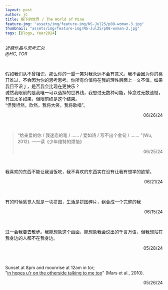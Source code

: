 ```yaml
---
layout: post
author: jC
title: 眼下的世界 / The World of Mine
feature-img: "assets/img/feature-img/NS-Jul25/p08-woman-3.jpg"
thumbnail: "assets/img/feature-img/NS-Jul25/p08-woman-2.jpg"
tags: [Blogs, Year2024]
---
```


*近期作品与思考汇总  <br> @HC, TOR*

<br>

假如我们从不曾相识，那么你的一颦一笑对我永远不会有意义。我不会因为你的离开难过，不会因为你的思考思考。你所有价值将在我的理性层面上一文不值。如果我目不识丁，是否我会比现在更快乐？  
诚然我眼前的是我唯一可以选择的世界线，我想过无数种可能，悼念过无数遗憾，有过太多如果，但眼前终是这个结果。  
“但我坦然，欣然。我将大笑，我将歌唱”。

<p align="right">06/26/24 </p> 

<br>

> “给亲爱的你 / 我迷恋的笔 / ...... / 爱如诗 / 写不出个金句 / ....... ”(Wu, 2012).
> ——读《少年维特的烦恼》
> <p align="right">06/25/24</p>

<br>

我喜欢的东西不能让我当饭吃，我不喜欢的东西实在没有让我有想学的欲望。

<p align="right">06/21/24</p> 

<br>

有的时候感觉人就是一块拼图，生活是拼图碎片，组合成一个完整的我
<p align="right">06/15/24 </p> 

<br>

过一会我要去散步。我能想象这个画面，能想象我会说出的千言万语，但我想站在我身边的人都不在我身边。

<p align="right">05/28/24  </p> 

<br>

Sunset at 8pm and moonrise at 12am in tor;
"[in hopes u'r on the otherside talking to me too](https://open.spotify.com/track/161DnLWsx1i3u1JT05lzqU?si=f806ed46311147a8)" (Mars et al., 2010).

<p align="right">05/26/24 </p> 
